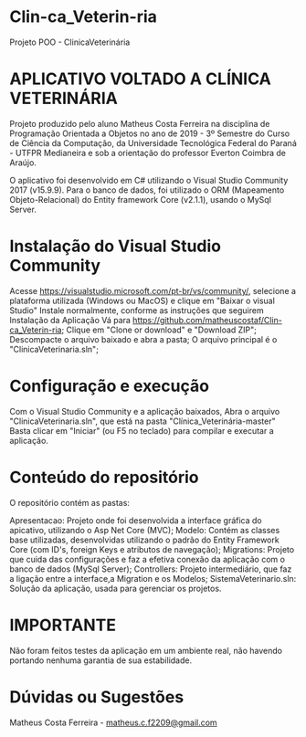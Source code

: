 # Clin-ca_Veterin-ria
Projeto POO - ClinicaVeterinária

# APLICATIVO VOLTADO A CLÍNICA VETERINÁRIA
Projeto produzido pelo aluno Matheus Costa Ferreira na disciplina de Programação Orientada a Objetos no ano de 2019 - 3º Semestre do Curso de Ciência da Computação, da Universidade Tecnológica Federal do Paraná - UTFPR Medianeira e sob a orientação do professor Everton Coimbra de Araújo.

O aplicativo foi desenvolvido em C# utilizando o Visual Studio Community 2017 (v15.9.9). Para o banco de dados, foi utilizado o ORM (Mapeamento Objeto-Relacional) do Entity framework Core (v2.1.1), usando o MySql Server.

# Instalação do Visual Studio Community
Acesse https://visualstudio.microsoft.com/pt-br/vs/community/, selecione a plataforma utilizada (Windows ou MacOS) e clique em "Baixar o visual Studio" Instale normalmente, conforme as instruções que seguirem Instalação da Aplicação Vá para https://github.com/matheuscostaf/Clin-ca_Veterin-ria; Clique em "Clone or download" e "Download ZIP"; Descompacte o arquivo baixado e abra a pasta; O arquivo principal é o "ClinicaVeterinaria.sln";

# Configuração e execução
Com o Visual Studio Community e a aplicação baixados, Abra o arquivo "ClinicaVeterinaria.sln", que está na pasta "Clínica_Veterinária-master" Basta clicar em "Iniciar" (ou F5 no teclado) para compilar e executar a aplicação.

# Conteúdo do repositório
O repositório contém as pastas:

Apresentacao: Projeto onde foi desenvolvida a interface gráfica do apicativo, utilizando o Asp Net Core (MVC); Modelo: Contém as classes base utilizadas, desenvolvidas utilizando o padrão do Entity Framework Core (com ID's, foreign Keys e atributos de navegação); Migrations: Projeto que cuida das configurações e faz a efetiva conexão da aplicação com o banco de dados (MySql Server); Controllers: Projeto intermediário, que faz a ligação entre a interface,a Migration e os Modelos; SistemaVeterinario.sln: Solução da aplicação, usada para gerenciar os projetos.

# IMPORTANTE
Não foram feitos testes da aplicação em um ambiente real, não havendo portando nenhuma garantia de sua estabilidade.

# Dúvidas ou Sugestões
Matheus Costa Ferreira - matheus.c.f2209@gmail.com
